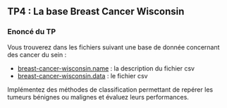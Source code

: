 ## TP4 : La base Breast Cancer Wisconsin

### Enoncé du TP

Vous trouverez dans les fichiers suivant une base de donnée concernant des
cancer du sein :
- [breast-cancer-wisconsin.name](breast-cancer-wisconsin.name) : la description
du fichier csv
- [breast-cancer-wisconsin.data](breast-cancer-wisconsin.data) : le fichier csv

Implémentez des méthodes de classification permettant de repérer les tumeurs
bénignes ou malignes et évaluez leurs performances.
